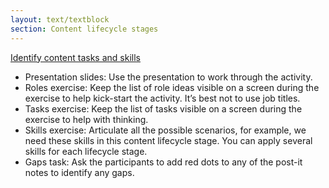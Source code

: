 ```yaml
---
layout: text/textblock
section: Content lifecycle stages
---
```

[Identify content tasks and skills]()

- Presentation slides: Use the presentation to work through the activity.
- Roles exercise: Keep the list of role ideas visible on a screen during the exercise to help kick-start the activity. It’s best not to use job titles. 
- Tasks exercise: Keep the list of tasks visible on a screen during the exercise to help with thinking.
- Skills exercise: Articulate all the possible scenarios, for example, we need these skills in this content lifecycle stage. You can apply several skills for each lifecycle stage.
- Gaps task: Ask the participants to add red dots to any of the post-it notes to identify any gaps.